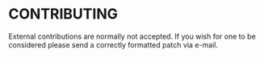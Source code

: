 CONTRIBUTING
============

External contributions are normally not accepted.  If you wish for one to be considered please send a correctly formatted patch via e-mail.
